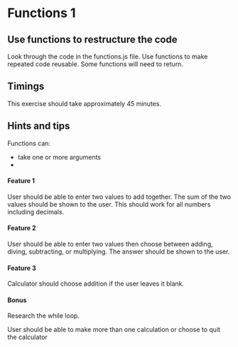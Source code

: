 # Functions 1

## Use functions to restructure the code

Look through the code in the functions.js file. Use functions to make repeated code reusable. Some functions will need to return.

## Timings

This exercise should take approximately 45 minutes.

## Hints and tips

Functions can:

* take one or more arguments
*  

#### Feature 1

User should be able to enter two values to add together. The sum of the two values should be shown to the user. This should work for all numbers including decimals.

#### Feature 2

User should be able to enter two values then choose between adding, diving, subtracting, or multiplying. The answer should be shown to the user.

#### Feature 3

Calculator should choose addition if the user leaves it blank.

#### Bonus

Research the while loop. 

User should be able to make more than one calculation or choose to quit the calculator





